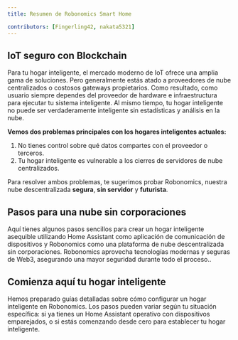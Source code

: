 ```yaml
---
title: Resumen de Robonomics Smart Home

contributors: [Fingerling42, nakata5321]
---
```


## IoT seguro con Blockchain 

Para tu hogar inteligente, el mercado moderno de IoT ofrece una amplia gama de soluciones. Pero generalmente estás atado a proveedores de nube centralizados o costosos gateways propietarios. Como resultado, como usuario siempre dependes del proveedor de hardware e infraestructura para ejecutar tu sistema inteligente. Al mismo tiempo, tu hogar inteligente no puede ser verdaderamente inteligente sin estadísticas y análisis en la nube.

<robo-wiki-video loop controls :videos="[{src: 'https://crustipfs.info/ipfs/QmStCDsEHCYwVYvnDdmZBMnobPmrgZx3iJLm65b8XNzKQa', type:'mp4'}, {src: 'https://crustipfs.info/ipfs/QmdZKkPJCa9GEN43iUBX81jfrFTDxcn7J6wWURrwNVwcKx', type:'webm'}]"  cover="covers/cover-3.png" />

**Vemos dos problemas principales con los hogares inteligentes actuales:**

1. No tienes control sobre qué datos compartes con el proveedor o terceros.
2. Tu hogar inteligente es vulnerable a los cierres de servidores de nube centralizados. 

<robo-wiki-picture src="home-assistant/ha-problems.png" />

Para resolver ambos problemas, te sugerimos probar Robonomics, nuestra nube descentralizada **segura**, **sin servidor** y **futurista**.

<robo-wiki-picture src="home-assistant/ha-robonomics.png" />

## Pasos para una nube sin corporaciones

Aquí tienes algunos pasos sencillos para crear un hogar inteligente asequible utilizando Home Assistant como aplicación de comunicación de dispositivos y Robonomics como una plataforma de nube descentralizada sin corporaciones. Robonomics aprovecha tecnologías modernas y seguras de Web3, asegurando una mayor seguridad durante todo el proceso..

<robo-wiki-picture src="home-assistant/robonomics-secure-blockchain-smart-home_3.png" />

## Comienza aquí tu hogar inteligente

Hemos preparado guías detalladas sobre cómo configurar un hogar inteligente en Robonomics. Los pasos pueden variar según tu situación específica: si ya tienes un Home Assistant operativo con dispositivos emparejados, o si estás comenzando desde cero para establecer tu hogar inteligente.

<robo-wiki-grid-element-wrapper textAlign="center" :columns="2" flexible>
  <robo-wiki-grid-element>
    <robo-wiki-button link="/docs/es/sub-activate/?topic=Upgrade Home Assistant OS" label="For Home Assistant users" block />
  </robo-wiki-grid-element>
  <robo-wiki-grid-element>
    <robo-wiki-button link="/docs/es/hass-image-install" label="For new users" block />
  </robo-wiki-grid-element>
</robo-wiki-grid-element-wrapper>
